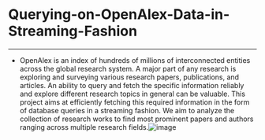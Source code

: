 # Querying-on-OpenAlex-Data-in-Streaming-Fashion
---
- OpenAlex is an index of hundreds of millions of interconnected entities across the global research system. A major part of any research is exploring and surveying various research papers, publications, and articles. An ability to query and fetch the specific information reliably and explore different research topics in general can be valuable. This project aims at efficiently fetching this required information in the form of database queries in a streaming fashion. We aim to analyze the collection of research works to find most prominent papers and authors ranging across multiple research fields.![image](https://user-images.githubusercontent.com/20269969/200132902-e5c39ab6-289e-4d3f-a449-4c4e7a534637.png)
